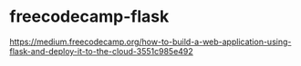 # freecodecamp-flask
https://medium.freecodecamp.org/how-to-build-a-web-application-using-flask-and-deploy-it-to-the-cloud-3551c985e492
